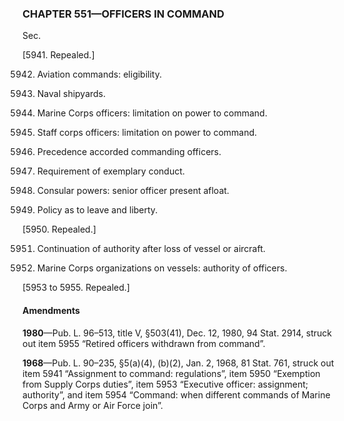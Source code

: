 ### **CHAPTER 551—OFFICERS IN COMMAND** ###

Sec.

[5941. Repealed.]

5942. Aviation commands: eligibility.

5943. Naval shipyards.

5944. Marine Corps officers: limitation on power to command.

5945. Staff corps officers: limitation on power to command.

5946. Precedence accorded commanding officers.

5947. Requirement of exemplary conduct.

5948. Consular powers: senior officer present afloat.

5949. Policy as to leave and liberty.

[5950. Repealed.]

5951. Continuation of authority after loss of vessel or aircraft.

5952. Marine Corps organizations on vessels: authority of officers.

[5953 to 5955. Repealed.]

#### Amendments ####

**1980**—Pub. L. 96–513, title V, §503(41), Dec. 12, 1980, 94 Stat. 2914, struck out item 5955 “Retired officers withdrawn from command”.

**1968**—Pub. L. 90–235, §5(a)(4), (b)(2), Jan. 2, 1968, 81 Stat. 761, struck out item 5941 “Assignment to command: regulations”, item 5950 “Exemption from Supply Corps duties”, item 5953 “Executive officer: assignment; authority”, and item 5954 “Command: when different commands of Marine Corps and Army or Air Force join”.